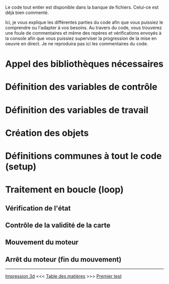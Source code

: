 Le code tout entier est disponible dans la banque de fichiers.  Celui-ce est déjà bien commenté.

Ici, je vous explique les différentes parties du code afin que vous puissiez le comprendre ou l'adapter à vos besoins.
Au travers du code, vous trouverez une foule de commentaires et même des repères et vérifications envoyés à la console afin que vous puissiez superviser la progression de la mise en oeuvre en direct.  Je ne reproduira pas ici les commentaires du code.

# Appel des bibliothèques nécessaires

# Définition des variables de contrôle

# Définition des variables de travail

# Création des objets

# Définitions communes à tout le code (setup)

# Traitement en boucle (loop)

## Vérification de l'état

## Contrôle de la validité de la carte

## Mouvement du moteur

## Arrêt du moteur (fin du mouvement)

---
[Impression 3d](06_Impression_3d.md) <<<  [Table des matières](README.md)  >>>  [Premier test](08_PremierTest.md)





